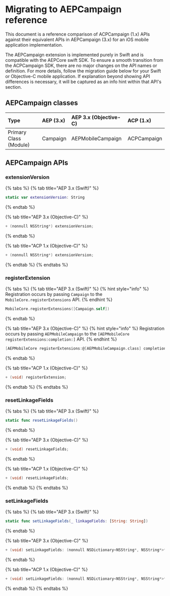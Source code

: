 # Migrating to AEPCampaign reference

This document is a reference comparison of ACPCampaign \(1.x\) APIs against their equivalent APIs in AEPCampaign \(3.x\) for an iOS mobile application implementation.

The AEPCampaign extension is implemented purely in Swift and is compatible with the AEPCore swift SDK. To ensure a smooth transition from the ACPCampaign SDK, there are no major changes on the API names or definition. For more details, follow the migration guide below for your Swift or Objective-C mobile application. If explanation beyond showing API differences is necessary, it will be captured as an info hint within that API's section.

## AEPCampaign classes

| Type | AEP \(3.x\) | AEP 3.x \(Objective-C\) | ACP \(1.x\) |
| :--- | :--- | :--- | :--- |
| Primary Class \(Module\) | Campaign | AEPMobileCampaign | ACPCampaign |

## AEPCampaign APIs

### extensionVersion

{% tabs %}
{% tab title="AEP 3.x \(Swift\)" %}
```swift
static var extensionVersion: String
```
{% endtab %}

{% tab title="AEP 3.x \(Objective-C\)" %}
```objective-c
+ (nonnull NSString*) extensionVersion;
```
{% endtab %}

{% tab title="ACP 1.x \(Objective-C\)" %}
```objective-c
+ (nonnull NSString*) extensionVersion;
```
{% endtab %}
{% endtabs %}

### registerExtension

{% tabs %}
{% tab title="AEP 3.x \(Swift\)" %}
{% hint style="info" %}
Registration occurs by passing `Campaign` to the `MobileCore.registerExtensions` API.
{% endhint %}

```swift
MobileCore.registerExtensions([Campaign.self])
```
{% endtab %}

{% tab title="AEP 3.x \(Objective-C\)" %}
{% hint style="info" %}
Registration occurs by passing `AEPMobileCampaign` to the `[AEPMobileCore registerExtensions:completion:]` API.
{% endhint %}

```objective-c
[AEPMobileCore registerExtensions:@[AEPMobileCampaign.class] completion:nil];
```
{% endtab %}

{% tab title="ACP 1.x \(Objective-C\)" %}
```objective-c
+ (void) registerExtension;
```
{% endtab %}
{% endtabs %}

### resetLinkageFields

{% tabs %}
{% tab title="AEP 3.x \(Swift\)" %}
```swift
static func resetLinkageFields()
```
{% endtab %}

{% tab title="AEP 3.x \(Objective-C\)" %}
```objective-c
+ (void) resetLinkageFields;
```
{% endtab %}

{% tab title="ACP 1.x \(Objective-C\)" %}
```objective-c
+ (void) resetLinkageFields;
```
{% endtab %}
{% endtabs %}

### setLinkageFields

{% tabs %}
{% tab title="AEP 3.x \(Swift\)" %}
```swift
static func setLinkageFields(_ linkageFields: [String: String])
```
{% endtab %}

{% tab title="AEP 3.x \(Objective-C\)" %}
```objective-c
+ (void) setLinkageFields: (nonnull NSDictionary<NSString*, NSString*>*)
```
{% endtab %}

{% tab title="ACP 1.x \(Objective-C\)" %}
```objective-c
+ (void) setLinkageFields: (nonnull NSDictionary<NSString*, NSString*>*) linkageFields;
```
{% endtab %}
{% endtabs %}

